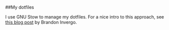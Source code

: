 ##My dotfiles

I use GNU Stow to manage my dotfiles.  For a nice intro to this approach, see [this blog post](http://brandon.invergo.net/news/2012-05-26-using-gnu-stow-to-manage-your-dotfiles.html) by Brandon Invergo.
